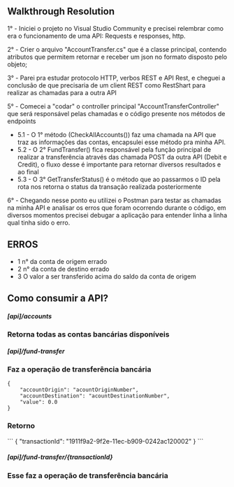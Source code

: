 
<h2>Walkthrough Resolution</h2>



1° - Iniciei o projeto no Visual Studio Community e precisei relembrar como era o funcionamento de uma API: Requests e responses, http.

2° - Crier o arquivo "AccountTransfer.cs" que é a classe principal, contendo atributos que permitem retornar e receber um json no formato disposto pelo objeto;

3° - Parei pra estudar protocolo HTTP, verbos REST e API Rest, e cheguei a conclusão de que precisaria de um client REST como RestShart para realizar as chamadas para a outra API

5° - Comecei a "codar" o controller principal "AccountTransferController" que será responsável pelas chamadas e o código presente nos métodos de endpoints
* 5.1 - O 1° método (CheckAllAccounts()) faz uma chamada na API que traz as informações das contas, encapsulei esse método pra minha API.
* 5.2 - O 2° FundTransfer() fica responsável pela função principal de realizar a transferência através das chamada POST da outra API (Debit e Credit), o fluxo desse é importante para retornar diversos resultados e ao final
* 5.3 - O 3° GetTransferStatus() é o método que ao passarmos o ID pela rota nos retorna o status da transação realizada posteriormente

6° - Chegando nesse ponto eu utilizei o Postman para testar as chamadas na minha API e analisar os erros que foram ocorrendo durante o código, em diversos momentos precisei debugar a aplicação para entender linha a linha qual tinha sido o erro.



<h2>ERROS</h2>


- 1 n° da conta de origem errado
- 2 n° da conta de destino errado
- 3 O valor a ser transferido acima do saldo da conta de origem


<h2>Como consumir a API?</h2>

<h5>[api]/accounts</h5>
<h3>Retorna todas as contas bancárias disponíveis</h3>


<h5>[api]/fund-transfer</h5>
<h3>Faz a operação de transferência bancária</h3>

```
{
    "accountOrigin": "acountOriginNumber",
    "accountDestination": "acountDestinationNumber",
    "value": 0.0
}
```

<h3>Retorno</h3>
```
{
    "transactionId": "1911f9a2-9f2e-11ec-b909-0242ac120002"
}
```

<h5>[api]/fund-transfer/{transactionId}</h5>
<h3>Esse faz a operação de transferência bancária </h3>

